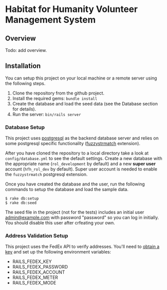 # Habitat for Humanity Volunteer Management System

## Overview

Todo: add overview.

## Installation

You can setup this project on your local machine or a remote server using the following steps.

1. Clone the repository from the github project.
2. Install the required gems: `bundle install`
3. Create the database and load the seed data (see the Database section for details).
4. Run the server: `bin/rails server`

### Database Setup

This project uses [postgresql](https://www.postgresql.org/) as the backend database server and relies on some postgresql specific functionality ([fuzzystrmatch](https://www.postgresql.org/docs/9.1/static/fuzzystrmatch.html) extension).

After you have cloned the repository to a local directory take a look at `config/database.yml` to see the default settings.  Create a new database with the appropriate name (`rol_development` by default) and a new **super user** account (`hfh_rol_dev` by default).  Super user account is needed to enable the `fuzzystrmatch` postgresql extension.

Once you have created the database and the user, run the following commands to setup the database and load the sample data.

    $ rake db:setup
    $ rake db:seed

The seed file in the project (not for the tests) includes an initial user admin@example.com with password "password" so you can log in initially. You should disable this user after crfeating your own.
### Address Validation Setup

This project uses the FedEx API to verify addresses.  You'll need to [obtain a key](http://www.fedex.com/us/developer/web-services/index.html) and set up the following environment variables:

- RAILS_FEDEX_KEY
- RAILS_FEDEX_PASSWORD
- RAILS_FEDEX_ACCOUNT
- RAILS_FEDEX_METER
- RAILS_FEDEX_MODE

